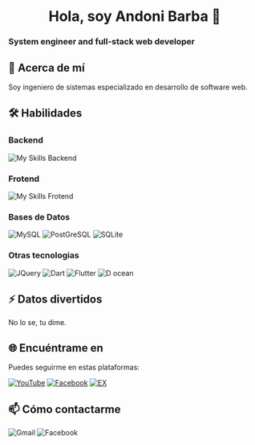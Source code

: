 <h1 align="center">Hola, soy Andoni Barba 👋</h1>

### System engineer and full-stack web developer


## 🚀 Acerca de mí
Soy ingeniero de sistemas especializado en desarrollo de software web.

<!-- ## 👯 Colaboraciones
Estoy buscando colaborar en... -->


## 🛠 Habilidades

### Backend
![My Skills Backend](https://skillicons.dev/icons?i=django,laravel)

### Frotend
![My Skills Frotend](https://skillicons.dev/icons?i=js,html,css,bootstrap,react)

### Bases de Datos
![MySQL](https://img.shields.io/badge/MySQL-00000F?style=for-the-badge&logo=mysql&logoColor=white)
![PostGreSQL](https://img.shields.io/badge/PostgreSQL-316192?style=for-the-badge&logo=postgresql&logoColor=white)
![SQLite](https://img.shields.io/badge/SQLite-07405E?style=for-the-badge&logo=sqlite&logoColor=white)

### Otras tecnologias
![JQuery](https://img.shields.io/badge/jQuery-0769AD?style=for-the-badge&logo=jquery&logoColor=white)
![Dart](https://img.shields.io/badge/Dart-0175C2?style=for-the-badge&logo=dart&logoColor=white)
![Flutter](https://img.shields.io/badge/Flutter-02569B?style=for-the-badge&logo=flutter&logoColor=white)
![D ocean](https://img.shields.io/badge/Digital_Ocean-0080FF?style=for-the-badge&logo=DigitalOcean&logoColor=white)

## ⚡ Datos divertidos
No lo se, tu dime.


## 🌐 Encuéntrame en
Puedes seguirme en estas plataformas:

[![YouTube](https://img.shields.io/badge/YouTube-@AndoniBarba-101010?style=for-the-badge&logo=youtube&logoColor=white&labelColor=FF0000)](https://youtube.com/@andonibarba)
[![Facebook](https://img.shields.io/badge/Facebook-@AndoniBarb-101010?style=for-the-badge&logo=facebook&logoColor=white&labelColor=1877F2)](https://www.facebook.com/andonibar)
[![EX](https://img.shields.io/badge/X-@AndoniBarba-101010?style=for-the-badge&logoColor=white&labelColor=000000)](https://twitter.com/AndoniBarba)
<!-- [![Instagram](https://img.shields.io/badge/Instagram-Andoni_Barba-101010?style=for-the-badge&logo=instagram&logoColor=white&labelColor=E4405F)]() -->

## 📫 Cómo contactarme

![Gmail](https://img.shields.io/badge/Gmail-D14836?style=for-the-badge&logo=gmail&logoColor=white)
![Facebook](https://img.shields.io/badge/Facebook-1877F2?style=for-the-badge&logo=facebook&logoColor=white)



